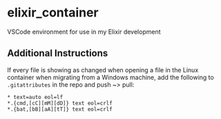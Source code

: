 # elixir_container
VSCode environment for use in my Elixir development

## Additional Instructions
If every file is showing as changed when opening a file in the Linux
container when migrating from a Windows machine, add the following to
`.gitattributes` in the repo and push ~> pull:

```
* text=auto eol=lf
*.{cmd,[cC][mM][dD]} text eol=crlf
*.{bat,[bB][aA][tT]} text eol=crlf
```